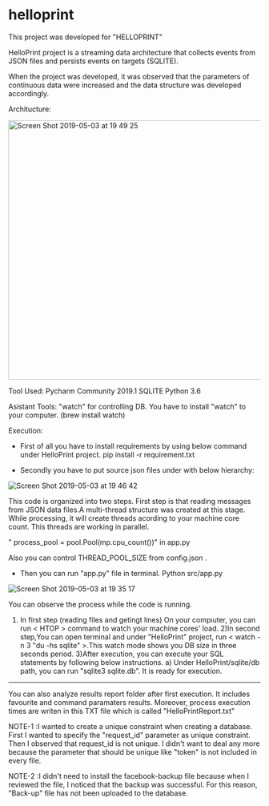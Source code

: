 # helloprint

This project was developed for "HELLOPRINT"

HelloPrint project is a streaming data architecture that collects events from JSON files and persists events on targets (SQLITE).

When the project was developed, it was observed that the parameters of continuous data were increased and the data structure was developed accordingly.

Architucture:

<img width="518" alt="Screen Shot 2019-05-03 at 19 49 25" src="https://user-images.githubusercontent.com/25620152/57152609-a3cf1100-6ddc-11e9-96bf-77e5f0bb31b4.png">

Tool Used:
Pycharm Community 2019.1
SQLITE
Python 3.6

Asistant Tools:
"watch" for controlling DB. You have to install "watch" to your computer. (brew install watch)

Execution:

- First of all you have to install requirements by using below command under HelloPrint project.
pip install -r requirement.txt 

- Secondly you have to put source json files under with below hierarchy:

![Screen Shot 2019-05-03 at 19 46 42](https://user-images.githubusercontent.com/25620152/57152501-5ce11b80-6ddc-11e9-8681-9c7f06b7c64a.png)


This code is organized into two steps. First step is that reading messages from JSON data files.A multi-thread structure was created at this stage. While processing, it will create threads acording to your machine core count. This threads are working in parallel.

" process_pool = pool.Pool(mp.cpu_count())" in app.py

Also you can control THREAD_POOL_SIZE from config.json .


- Then you can run "app.py" file in terminal.
Python src/app.py

![Screen Shot 2019-05-03 at 19 35 17](https://user-images.githubusercontent.com/25620152/57152322-d75d6b80-6ddb-11e9-9b18-43fa5a709db6.png)

You can observe the process while the code is running.

1) In first step (reading files and getingt lines) On your compıuter, you can run < HTOP > command to watch your machine cores' load.
2)In second step,You can open terminal and under "HelloPrint" project, run < watch -n 3 "du -hs sqlite" >.This watch mode shows you DB size in three seconds period.
3)After execution, you can execute your SQL statements by following below instructions.
  a) Under HelloPrint/sqlite/db path, you can run "sqlite3 sqlite.db". It is ready for execution.

****************************************************************************************************************************

You can also analyze results report folder after first execution. It includes favourite and command paramaters results. Moreover, process execution times are writen in this TXT file which is called "HelloPrintReport.txt"

 NOTE-1 :I wanted to create a unique constraint when creating a database. First I wanted to specify the "request_id" parameter as unique constraint. Then I observed that request_id is not unique. I didn't want to deal any more because the parameter that should be unique like "token" is not included in every file.
 
 NOTE-2 :I didn't need to install the facebook-backup file because when I reviewed the file, I noticed that the backup was successful. For this reason, "Back-up" file has not been uploaded to the database.


